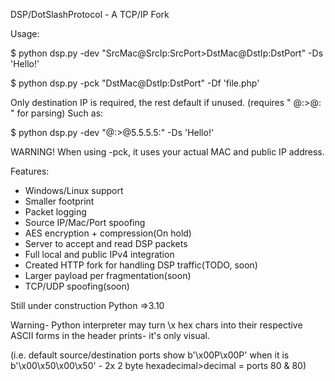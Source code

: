DSP/DotSlashProtocol - A TCP/IP Fork

Usage: 

$ python dsp.py -dev "SrcMac@SrcIp:SrcPort>DstMac@DstIp:DstPort" -Ds 'Hello!'

$ python dsp.py -pck "DstMac@DstIp:DstPort" -Df 'file.php'

Only destination IP is required, the rest default if unused. (requires " @:>@: " for parsing)
Such as:

$ python dsp.py -dev "@:>@5.5.5.5:" -Ds 'Hello!'

WARNING! 
When using -pck, it uses your actual MAC and public IP address.

Features: 
- Windows/Linux support
- Smaller footprint
- Packet logging
- Source IP/Mac/Port spoofing
- AES encryption + compression(On hold)
- Server to accept and read DSP packets
- Full local and public IPv4 integration
- Created HTTP fork for handling DSP traffic(TODO, soon)
- Larger payload per fragmentation(soon)
- TCP/UDP spoofing(soon)

Still under construction
Python =>3.10


Warning- Python interpreter may turn \x hex chars into their respective ASCII forms in the header prints- it's only visual.

(i.e. default source/destination ports show b'\x00P\x00P' when it is b'\x00\x50\x00\x50' - 2x 2 byte hexadecimal>decimal = ports 80 & 80)

